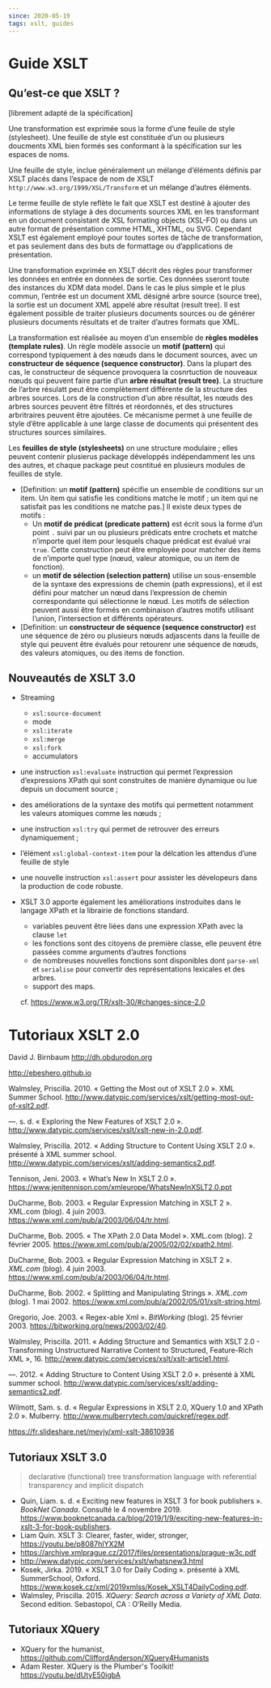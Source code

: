 ```yaml
---
since: 2020-05-19
tags: xslt, guides
---
```


# Guide XSLT

## Qu’est-ce que XSLT ?

[librement adapté de la spécification]

Une transformation est exprimée sous la forme d’une feuile de style (stylesheet). Une feuille de style est constituée d’un ou plusieurs doucments XML bien formés ses conformant à la spécification sur les espaces de noms.

Une feuille de style, inclue généralement un mélange d’éléments définis par XSLT placés dans l’espace de nom de XSLT `http://www.w3.org/1999/XSL/Transform` et un mélange d’autres éléments.

Le terme feuille de style reflète le fait que XSLT est destiné à ajouter des informations de stylage à des documents sources XML en les transformant en un document consistant de XSL formating objects (XSL-FO) ou dans un autre format de présentation comme HTML, XHTML, ou SVG. Cependant XSLT est également employé pour toutes sortes de tâche de transformation, et pas seulement dans des buts de formattage ou d’applications de présentation.

Une transformation exprimée en XSLT décrit des règles pour transformer les données en entrée en données de sortie. Ces données sseront toute des instances du XDM data model. Dans le cas le plus simple et le plus commun, l’entrée est un document XML désigné arbre source (source tree), la sortie est un document XML appelé abre résultat (result tree). Il est également possible de traiter plusieurs documents sources ou de générer plusieurs documents résultats et de traiter d’autres formats que XML.

La transformation est réalisée au moyen d’un ensemble de **règles modèles (template rules)**. Un règle modèle associe un **motif (pattern)** qui correspond typiquement à des nœuds dans le document sources, avec un **constructeur de séquence (sequence constructor)**. Dans la plupart des cas, le constructeur de séquence provoquera la cosnrtuction de nouveaux nœuds qui peuvent faire partie d’un **arbre résultat (result tree)**. La structure de l’arbre résulatt peut être complètement différente de la structure des arbres sources. Lors de la construction d’un abre résultat, les nœuds des arbres sources peuvent être filtrés et réordonnés, et des structures arbritraires peuvent être ajoutées. Ce mécanisme permet à une feuille de style d’être applicable à une large classe de documents qui présentent des structures sources similaires.

Les **feuilles de style (stylesheets)** on une structure modulaire ; elles peuvent contenir plusierus package développés indépendamment les uns des autres, et chaque package peut cosntitué en plusieurs modules de feuilles de style.

- [Definition: un **motif (pattern)** spécifie un ensemble de conditions sur un item. Un item qui satisfie les conditions matche le motif ; un item qui ne satisfait pas les conditions ne matche pas.]
  Il existe deux types de motifs :
  - Un **motif de prédicat (predicate pattern)** est écrit sous la forme d’un point `.` suivi par un ou plusieurs prédicats entre crochets et matche n’importe quel item pour lesquels chaque prédicat est évalué vrai `true`.
    Cette construction peut être employée pour matcher des items de n’importe quel type (nœud, valeur atomique, ou un item de fonction).
  - un **motif de sélection (selection pattern)** utilise un sous-ensemble de la syntaxe des expressions de chemin (path expressions), et il est défini pour matcher un nœud dans l’expression de chemin correspondante qui sélectionne le nœud. Les motifs de sélection peuvent aussi être formés en combinaison d’autres motifs utilisant l’union, l’intersection et différents opérateurs.
- [Definition: un **constructeur de séquence (sequence constructor)** est une séquence de zéro ou plusieurs nœuds adjascents dans la feuille de style qui peuvent être évalués pour retourenr une séquence de nœuds, des valeurs atomiques, ou des items de fonction.

## Nouveautés de XSLT 3.0

- Streaming

  - `xsl:source-document`
  - mode
  - `xsl:iterate`
  - `xsl:merge`
  - `xsl:fork`
  - accumulators

- une instruction `xsl:evaluate` instruction qui permet l’expression d’expressions XPath qui sont construites de manière dynamique ou lue depuis un document source ;

- des améliorations de la syntaxe des motifs qui permettent notamment les valeurs atomiques comme les nœuds ;

- une instruction `xsl:try` qui permet de retrouver des erreurs dynamiquement ;

- l’élément `xsl:global-context-item` pour la délcation les attendus d’une feuille de style

- une nouvelle instruction `xsl:assert` pour assister les dévelopeurs dans la production de code robuste.

- XSLT 3.0 apporte également les améliorations instroduites dans le langage XPath et la librairie de fonctions standard.

  - variables peuvent être liées dans une expression XPath avec la clause `let`
  - les fonctions sont des citoyens de première classe, elle peuvent être passées comme arguments d’autres fonctions
  - de nombreuses nouvelles fonctions sont disponibles dont `parse-xml` et `serialise` pour convertir des représentations lexicales et des arbres.
  - support des maps.

  cf. https://www.w3.org/TR/xslt-30/#changes-since-2.0

# Tutoriaux XSLT 2.0

David J. Birnbaum http://dh.obdurodon.org  

http://ebeshero.github.io 

Walmsley, Priscilla. 2010. « Getting the Most out of XSLT 2.0 ». XML Summer School. http://www.datypic.com/services/xslt/getting-most-out-of-xslt2.pdf. 

—. s. d. « Exploring the New Features of XSLT 2.0 ». http://www.datypic.com/services/xslt/xslt-new-in-2.0.pdf. 

Walmsley, Priscilla. 2012. « Adding Structure to Content Using XSLT 2.0 ». présenté à XML summer school. http://www.datypic.com/services/xslt/adding-semantics2.pdf. 

Tennison, Jeni. 2003. « What’s New In XSLT 2.0 ». https://www.jenitennison.com/xmleurope/WhatsNewInXSLT2.0.ppt 

DuCharme, Bob. 2003. « Regular Expression Matching in XSLT 2 ». XML.com (blog). 4 juin 2003. https://www.xml.com/pub/a/2003/06/04/tr.html. 

DuCharme, Bob. 2005. « The XPath 2.0 Data Model ». XML.com (blog). 2 février 2005. https://www.xml.com/pub/a/2005/02/02/xpath2.html. 

DuCharme, Bob. 2003. « Regular Expression Matching in XSLT 2 ». *XML.com* (blog). 4 juin 2003. https://www.xml.com/pub/a/2003/06/04/tr.html.

DuCharme, Bob. 2002. « Splitting and Manipulating Strings ». *XML.com* (blog). 1 mai 2002. https://www.xml.com/pub/a/2002/05/01/xslt-string.html.

Gregorio, Joe. 2003. « Regex-able Xml ». *BitWorking* (blog). 25 février 2003. https://bitworking.org/news/2003/02/40.

Walmsley, Priscilla. 2011. « Adding Structure and Semantics with XSLT 2.0 - Transforming Unstructured Narrative Content to Structured, Feature-Rich XML », 16. http://www.datypic.com/services/xslt/xslt-article1.html.

—. 2012. « Adding Structure to Content Using XSLT 2.0 ». présenté à XML summer school. http://www.datypic.com/services/xslt/adding-semantics2.pdf.

Wilmott, Sam. s. d. « Regular Expressions in XSLT 2.0, XQuery 1.0 and XPath 2.0 ». Mulberry. http://www.mulberrytech.com/quickref/regex.pdf.

https://fr.slideshare.net/mevjy/xml-xslt-38610936

## Tutoriaux XSLT 3.0

> declarative (functional) tree transformation language with referential transparency and implicit dispatch

- Quin, Liam. s. d. « Exciting new features in XSLT 3 for book publishers ». *BookNet Canada*. Consulté le 4 novembre 2019. https://www.booknetcanada.ca/blog/2019/1/9/exciting-new-features-in-xslt-3-for-book-publishers.
- Liam Quin. XSLT 3: Clearer, faster, wider, stronger, https://youtu.be/p8087hIYX2M
- https://archive.xmlprague.cz/2017/files/presentations/prague-w3c.pdf
- http://www.datypic.com/services/xslt/whatsnew3.html
- Kosek, Jirka. 2019. « XSLT 3.0 for Daily Coding ». présenté à XML SummerSchool, Oxford. https://www.kosek.cz/xml/2019xmlss/Kosek_XSLT4DailyCoding.pdf.
- Walmsley, Priscilla. 2015. *XQuery: Search across a Variety of XML Data*. Second edition. Sebastopol, CA : O’Reilly Media.

## Tutoriaux XQuery

- XQuery for the humanist, https://github.com/CliffordAnderson/XQuery4Humanists 
- Adam Rester. XQuery is the Plumber's Toolkit! https://youtu.be/dUtyE50igbA